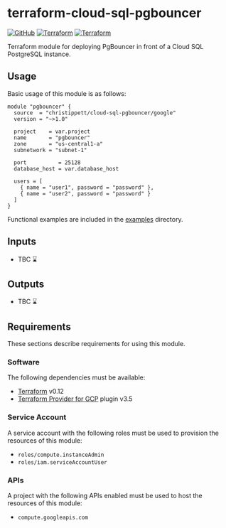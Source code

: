 # terraform-cloud-sql-pgbouncer

[![GitHub](https://badgen.net/github/release/christippett/terraform-google-cloud-sql-pgbouncer)](https://github.com/christippett/terraform-google-cloud-sql-pgbouncer) [![Terraform](https://badgen.net/badge/icon/terraform?icon=terraform&label&color=purple)](https://registry.terraform.io/modules/christippett/cloud-sql-pgbouncer/) [![Terraform](https://badgen.net/github/license/micromatch/micromatch)](./LICENSE)

Terraform module for deploying PgBouncer in front of a Cloud SQL PostgreSQL instance.

## Usage

Basic usage of this module is as follows:

```hcl
module "pgbouncer" {
  source  = "christippett/cloud-sql-pgbouncer/google"
  version = "~>1.0"

  project    = var.project
  name       = "pgbouncer"
  zone       = "us-central1-a"
  subnetwork = "subnet-1"

  port          = 25128
  database_host = var.database_host

  users = [
    { name = "user1", password = "password" },
    { name = "user2", password = "password" }
  ]
}
```

Functional examples are included in the
[examples](./examples/) directory.

## Inputs

- TBC ⌛

## Outputs

- TBC ⌛

## Requirements

These sections describe requirements for using this module.

### Software

The following dependencies must be available:

- [Terraform][terraform] v0.12
- [Terraform Provider for GCP][terraform-provider-gcp] plugin v3.5

### Service Account

A service account with the following roles must be used to provision
the resources of this module:

- `roles/compute.instanceAdmin`
- `roles/iam.serviceAccountUser`

### APIs

A project with the following APIs enabled must be used to host the
resources of this module:

- `compute.googleapis.com`

[terraform-provider-gcp]: https://www.terraform.io/docs/providers/google/index.html
[terraform]: https://www.terraform.io/downloads.html
